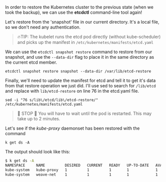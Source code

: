 
In order to restore the Kubernetes cluster to the previous state (when we took the backup), we can use the **etcdctl** command-line tool again!

Let's restore from the 'snapshot' file in our current directory. It's a local file, so we don't need any authentication.

> 🔥TIP: The kubelet runs the etcd pod directly (without kube-scheduler) and picks up the manifest in `/etc/kubernetes/manifests/etcd.yaml`

We can use the `etcdctl snapshot restore` command to restore from our snapshot, and use the `--data-dir` flag to place it in the same directory as the current etcd member.

`etcdctl snapshot restore snapshot --data-dir /var/lib/etcd-restore`

Finally, we'll need to update the manifest for etcd and tell it to get it's data from that restore operation we just did. I'll use sed to search for `/lib/etcd` and replace with `lib/etcd-restore` on line 76 in the etcd.yaml file.

`sed -i "76 s/lib\/etcd/lib\/etcd-restore/" /etc/kubernetes/manifests/etcd.yaml`

> 🛑 STOP 🛑 You will have to wait until the pod is restarted. This may take up to 2 minutes.

Let's see if the _kube-proxy_ daemonset has been restored with the command

`k get ds -A`

The output should look like this:
```bash
$ k get ds -A
NAMESPACE     NAME         DESIRED   CURRENT   READY   UP-TO-DATE   AVAILABLE   NODE SELECTOR            AGE
kube-system   kube-proxy   1         1         1       1            1           kubernetes.io/os=linux   16d
kube-system   weave-net    1         1         1       1            1           <none>                   16d
```